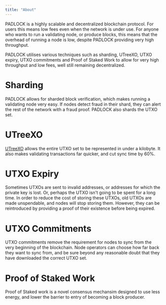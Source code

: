```yaml
---
title: "About"
---
```

PADLOCK is a highly scalable and decentralized blockchain protocol. For users
this means low fees even when the network is under use. For anyone who wants to
run a validating node, or produce blocks, this means that the overhead of
running a node is low, despite PADLOCK providing very high throughput.

PADLOCK utilises various techniques such as sharding, UTreeXO, UTXO expiry, UTXO
commitments and Proof of Staked Work to allow for very high throughput and low
fees, well still remaining decentralized.

# Sharding
PADLOCK allows for sharded block verification, which makes running a validating
node very easy. If nodes detect fraud in their shard, they can alert the rest of
the network with a fraud proof. PADLOCK also shards the UTXO set.

# UTreeXO
[UTreeXO](https://dci.mit.edu/utreexo) allows the entire UTXO set to be
represented in under a kilobyte. It also makes validating transactions far
quicker, and cut sync time by 60%.

# UTXO Expiry
Sometimes UTXOs are sent to invalid addresses, or addresses for which the
private key is lost. Or, perhaps the UTXO isn't going to be spent for a long
time. In order to reduce the cost of storing these UTXOs, old UTXOs are made
unspendable, and nodes will stop storing them. However, they can be reintroduced
by providing a proof of their existence before being expired.

# UTXO Commitments
UTXO commitments remove the requirement for nodes to sync from the very
beginning of the blockchain. Node operators can choose how far back they want to
sync from, and be sure beyond any reasonable doubt that they have downloaded the
correct UTXO set.

# Proof of Staked Work
Proof of Staked work is a novel consensus mechansim designed to use less energy,
and lower the barrier to entry of becoming a block producer.
